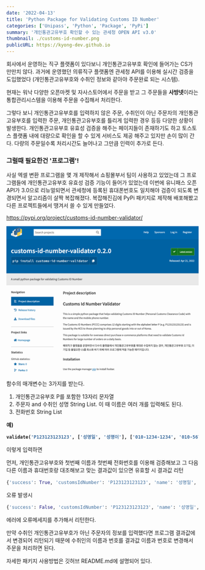 ```yaml
---
date: '2022-04-13'
title: 'Python Package for Validating Customs ID Number'
categories: ['Unipass', 'Python', 'Package', 'PyPi']
summary: '개인통관고유부호 확인할 수 있는 관세청 OPEN API v3.0'
thumbnail: ./customs-id-number.png
publicURL: https://kyong-dev.github.io
---
```


회사에서 운영하는 직구 플랫폼이 있다보니 개인통관고유부호 확인에 들어가는 CS가 만만치 않다. 과거에 운영했던 의류직구 플랫폼엔 관세청 API를 이용해 실시간 검증을 도입했었다 (개인통관고유부호와 수취인 정보와 같아야 주문완료 되는 시스템). 

현재는 워낙 다양한 오픈마켓 및 자사스토어에서 주문을 받고 그 주문들을 **사방넷**이라는 통합관리시스템을 이용해 주문을 수집해서 처리한다.

그렇다 보니 개인통관고유부호를 입력하지 않은 주문, 수취인이 아닌 주문자의 개인통관고유부호를 입력한 주문, 개인통관고유부호를 틀리게 입력한 경우 등등 다양한 상황이 발생한다. 개인통관고유부호 유효성 검증을 해주는 페이지들이 존재하기도 하고 토스토스 플랫폼 내에 대량으로 확인을 할 수 있게 서비스도 제공 해주고 있지만 손이 많이 간다. 다량의 주문일수록 처리시간도 늘어나고 그만큼 인력이 추가로 든다. 

### 그럴때 필요한건 **'프로그램'**!

사실 엑셀 변환 프로그램을 몇 개 제작해서 쇼핑몰부서 팀이 사용하고 있었는데 그 프로그램들에 개인통관고유부호 유효성 검증 기능이 들어가 있었는데 이번에 유니패스 오픈API가 3.0으로 리뉴얼되면서 관세청에 등록된 휴대폰번호도 일치해야 검증이 되도록 변경되면서 알고리즘이 살짝 복잡해졌다. 복잡해진김에 PyPi 패키지로 제작해 배포해봤고 다른 프로젝트들에서 땡겨서 쓸 수 있게 만들었다.

<a href="https://pypi.org/project/customs-id-number-validator/">https://pypi.org/project/customs-id-number-validator/</a>

<a href="https://pypi.org/project/customs-id-number-validator/" rel="PyPi Package">![PyPi Package](./customs-id-number-validator-package.png)</a><br />

함수의 매개변수는 3가지를 받는다.

1. 개인통관고유부호 P를 포함한 13자리 문자열
2. 주문자 and 수취인 성명 String List. 이 때 이름은 여러 개를 입력해도 된다.
3. 전화번호 String List

<strong>예) 
```python
validate('P123123123123', ['성명일', '성명이'], ['010-1234-1234', '010-5678-5678'])
```
</strong>

이렇게 입력하면

먼저, 개인통관고유부호와 첫번째 이름과 첫번째 전화번호를 이용해 검증해보고 그 다음 다른 이름과 휴대번호랑 대조해보고 맞는 결과값이 있으면 유효할 시 결과값 리턴

```python
{'success': True, 'customsIdNumber': 'P123123123123', 'name': '성명일', 'phone': '010-1234-1234', 'errors': []}
```
오류 발생시 

```python
{'success': False, 'customsIdNumber': 'P123123123123', 'name': '성명일', 'phone': 010-1234-1234', 'errors': ['납세의무자 휴대전화번호가 일치하지 않습니다.']}
```
에러에 오류메세지를 추가해서 리턴한다.

만약 수취인 개인통관고유부호가 아닌 주문자의 정보를 입력했다면 프로그램 결과값에서 변경되어 리턴되기 때문에 수취인의 이름과 번호를 결과값 이름과 번호로 변경해서 주문을 처리하면 된다.

자세한 패키지 사용방법은 깃허브 README.md에 설명되어 있다.